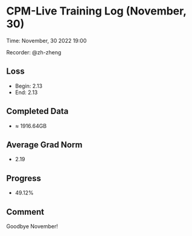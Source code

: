
# CPM-Live Training Log (November, 30)

Time: November, 30 2022 19:00

Recorder: @zh-zheng

## Loss
- Begin: 2.13
- End: 2.13
	
## Completed Data
- $\approx$ 1916.64GB

## Average Grad Norm
- 2.19

## Progress
- 49.12%

## Comment

Goodbye November!
